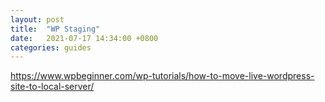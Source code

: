 ```yaml
---
layout: post
title:  "WP Staging"
date:   2021-07-17 14:34:00 +0800
categories: guides
---
```


https://www.wpbeginner.com/wp-tutorials/how-to-move-live-wordpress-site-to-local-server/

